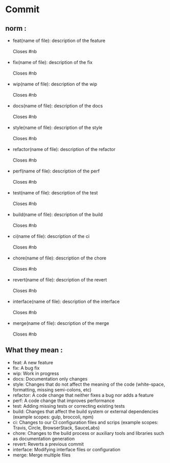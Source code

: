 # Commit

## norm :

- feat(name of file): description of the feature <br>
  <br>
  Closes #nb
  <br> <br>
- fix(name of file): description of the fix <br>
  <br>
  Closes #nb
  <br> <br>
- wip(name of file): description of the wip <br>
  <br>
  Closes #nb
  <br> <br>
- docs(name of file): description of the docs <br>
  <br>
  Closes #nb
  <br> <br>
- style(name of file): description of the style <br>
  <br>
  Closes #nb
  <br> <br>
- refactor(name of file): description of the refactor <br>
  <br>
  Closes #nb
  <br> <br>
- perf(name of file): description of the perf <br>
  <br>
  Closes #nb
  <br> <br>
- test(name of file): description of the test <br>
  <br>
  Closes #nb
  <br> <br>
- build(name of file): description of the build <br>
  <br>
  Closes #nb
  <br> <br>
- ci(name of file): description of the ci <br>
  <br>
  Closes #nb
  <br> <br>
- chore(name of file): description of the chore <br>
  <br>
  Closes #nb
  <br> <br>
- revert(name of file): description of the revert <br>
  <br>
  Closes #nb
  <br> <br>
- interface(name of file): description of the interface <br>
  <br>
  Closes #nb
  <br> <br>
- merge(name of file): description of the merge <br>
  <br>
  Closes #nb

## What they mean :

- feat: A new feature
- fix: A bug fix
- wip: Work in progress
- docs: Documentation only changes
- style: Changes that do not affect the meaning of the code (white-space,
  formatting, missing semi-colons, etc)
- refactor: A code change that neither fixes a bug nor adds a feature
- perf: A code change that improves performance
- test: Adding missing tests or correcting existing tests
- build: Changes that affect the build system or external dependencies (example
  scopes: gulp, broccoli, npm)
- ci: Changes to our CI configuration files and scrips (example scopes: Travis,
  Circle, BrowserStack, SauceLabs)
- chore: Changes to the build process or auxiliary tools and libraries such as
  documentation generation
- revert: Reverts a previous commit
- interface: Modifying interface files or configuration
- merge: Merge multiple files
